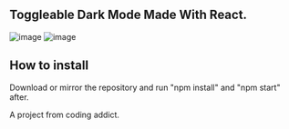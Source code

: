 ## Toggleable Dark Mode Made With React.
![image](https://github.com/Ericmohn/ToggleableDarkMode/assets/68788167/6d1e0202-e9a2-48bd-9f2e-de9ce46208bd)
![image](https://github.com/Ericmohn/ToggleableDarkMode/assets/68788167/12e3b20f-3302-4da0-b24d-47867be2d0a6)


## How to install
Download or mirror the repository and run "npm install" and "npm start" after.

A project from coding addict.
